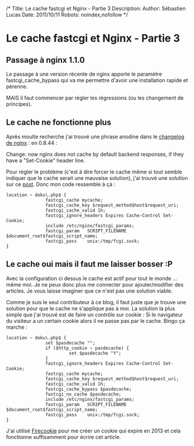 /*
Title: Le cache fastcgi et Nginx - Partie 3
Description: 
Author: Sébastien Lucas
Date: 2011/10/11
Robots: noindex,nofollow
*/
# Le cache fastcgi et Nginx - Partie 3

## Passage à nginx 1.1.0
Le passage à une version récente de nginx apporte le paramètre fastcgi_cache_bypass qui va me permettre d'avoir une installation rapide et pérenne.

MAIS il faut commencer par régler les régressions (ou les changement de principes).

## Le cache ne fonctionne plus

Après moulte recherche j'ai trouvé une phrase anodine dans le [changelog de nginx](http://nginx.org/en/CHANGES) : en 0.8.44 :

Change: now nginx does not cache by default backend responses, if they have a "Set-Cookie" header line.

Pour régler le problème (c'est à dire forcer le cache même si tout semble indiquer que le cache serait une mauvaise solution), j'ai trouvé une solution sur ce [post](http://forum.nginx.org/read.php?2,121511). Donc mon code ressemble à çà :
```
location ~ doku\.php$ {
               fastcgi_cache mycache;
               fastcgi_cache_key $request_method$host$request_uri;
               fastcgi_cache_valid 1h;
               fastcgi_ignore_headers Expires Cache-Control Set-Cookie;
               include /etc/nginx/fastcgi_params;
               fastcgi_param   SCRIPT_FILENAME  $document_root$fastcgi_script_name;
               fastcgi_pass    unix:/tmp/fcgi.sock;
}
```
## Le cache oui mais il faut me laisser bosser :P

Avec la configuration ci dessus le cache est actif pour tout le monde ... même moi. Je ne peux donc plus me connecter pour ajouter/modifier des articles. Je vous laisse imaginer que ce n'est pas une solution viable.

Comme je suis le seul contributeur à ce blog, il faut juste que je trouve une solution pour que le cache ne s'applique pas à moi. La solution la plus simple que j'ai trouvé est de faire un contrôle sur cookie : Si le navigateur du visiteur a un certain cookie alors il ne passe pas par le cache. Bingo ça marche :
```
location ~ doku\.php$ {
               set $pasdecache "";
               if ($http_cookie ~ pasdecache) {
                        set $pasdecache "Y";
               }
               fastcgi_ignore_headers Expires Cache-Control Set-Cookie;
               fastcgi_cache mycache;
               fastcgi_cache_key $request_method$host$request_uri;
               fastcgi_cache_valid 1h;
               fastcgi_cache_bypass $pasdecache;
               fastcgi_no_cache $pasdecache;
               include /etc/nginx/fastcgi_params;
               fastcgi_param   SCRIPT_FILENAME  $document_root$fastcgi_script_name;
               fastcgi_pass    unix:/tmp/fcgi.sock;
}
```
J'ai utilisé [Firecookie](/https///addons.mozilla.org/fr/firefox/addon/firecookie/) pour me créer un cookie qui expire en 2013 et cela fonctionne suffisamment pour écrire cet article.


